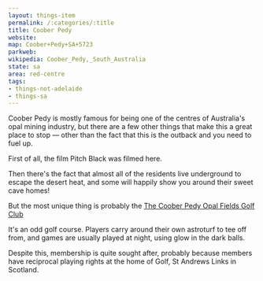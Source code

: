 ```yaml
---
layout: things-item
permalink: /:categories/:title
title: Coober Pedy 
website: 
map: Coober+Pedy+SA+5723
parkweb: 
wikipedia: Coober_Pedy,_South_Australia
state: sa
area: red-centre
tags:
- things-not-adelaide
- things-sa
---
```


Coober Pedy is mostly famous for being one of the centres of Australia's opal mining industry, but there are a few other things that make this a great place to stop &mdash; other than the fact that this is the outback and you need to fuel up.

First of all, the film Pitch Black was filmed here.

Then there's the fact that almost all of the residents live underground to escape the desert heat, and some will happily show you around their sweet cave homes! 



But the most unique thing is probably the [The Coober Pedy Opal Fields Golf Club](http://www.southaustralia.com/info.aspx?id=9008178)

It's an odd golf course. Players carry around their own astroturf to tee off from, and games are usually played at night, using glow in the dark balls.

Despite this, membership is quite sought after, probably because members have reciprocal playing rights at the home of Golf, St Andrews Links in Scotland.
